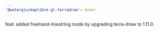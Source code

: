 ```yaml
---
'@watergis/maplibre-gl-terradraw': minor
---
```


feat: added freehand-linestring mode by upgrading terra-draw to 1.11.0.
